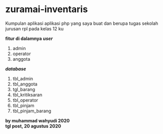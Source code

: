 # zuramai-inventaris
Kumpulan aplikasi aplikasi php yang saya buat dan berupa tugas sekolah jurusan rpl pada kelas 12 ku

<b>fitur di dalamnya</b>
<b><i>user</i></b>
1. admin
2. operator
3. anggota

<b><i>database</i></b>
1. tbl_admin
2. tbl_anggota
3. tgl_barang
4. tbl_kritiksaran
5. tbl_operator
6. tbl_pinjam
7. tbl_pinjam_barang

<b>by muhammad wahyudi 2020</b> <br>
<b>tgl post, 20 agustus 2020</b>


